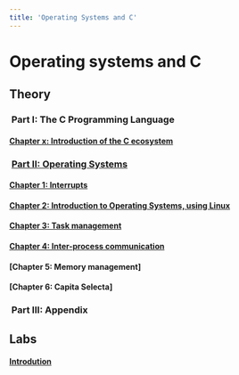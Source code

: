```yaml
---
title: 'Operating Systems and C'
---
```


# Operating systems and C

## Theory


### <i class='fa fa-keyboard'></i>&nbsp;Part I: The C Programming Language

#### [Chapter x: Introduction of the C ecosystem](/cchap1)


### <i class='fab fa-linux'></i>&nbsp;[Part II: Operating Systems ](/theory/os)


#### [Chapter 1: Interrupts](/theory/os/chap1)
#### [Chapter 2: Introduction to Operating Systems, using Linux](/theory/os/chap2)
#### [Chapter 3: Task management](/theory/os/chap3)
#### [Chapter 4: Inter-process communication](/theory/os/chap4)
#### [Chapter 5: Memory management]
#### [Chapter 6: Capita Selecta]

### <i class='fab fa-github'></i>&nbsp;Part III: Appendix
## Labs

#### [Introdution](/lab0)

